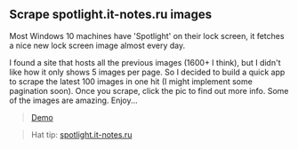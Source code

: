 ## Scrape spotlight.it-notes.ru images

Most Windows 10 machines have 'Spotlight' on their lock screen, it fetches a nice new lock screen image almost every day.

I found a site that hosts all the previous images (1600+ I think), but I didn't like how it only shows 5 images per page. So I decided to build a quick app to scrape the latest 100 images in one hit (I might implement some pagination soon). Once you scrape, click the pic to find out more info. Some of the images are amazing. Enjoy...

> [Demo](https://noccer.github.io/scrape-spotlight/)

> Hat tip: [spotlight.it-notes.ru](https://spotlight.it-notes.ru)
